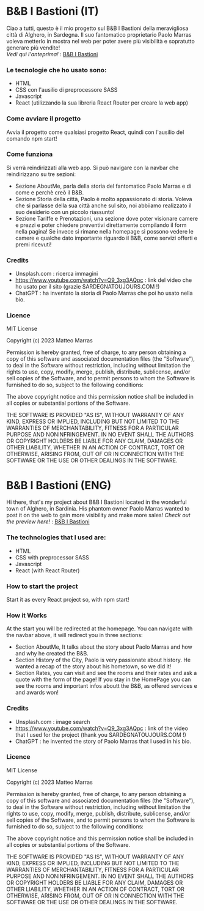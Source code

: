 # B&B I Bastioni (IT)
Ciao a tutti, questo è il mio progetto sul B&B I Bastioni della meravigliosa città di Alghero, in Sardegna.
Il suo fantomatico proprietario Paolo Marras voleva metterlo in mostra nel web per poter avere più visibilità e sopratutto generare più vendite!  
*Vedi quì l'anteprima!* : [B&B I Bastioni](https://lovely-griffin-48374e.netlify.app/)
### Le tecnologie che ho usato sono:
* HTML
* CSS con l'ausilio di preprocessore SASS
* Javascript
* React (utilizzando la sua libreria React Router per creare la web app)
### Come avviare il progetto
Avvia il progetto come qualsiasi progetto React, quindi con l'ausilio del comando npm start!
### Come funziona
Si verrà reindirizzati alla web app. Si può navigare con la navbar che reindirizzano su tre sezioni:
* Sezione AboutMe, parla della storia del fantomatico Paolo Marras e di come e perchè creò il B&B.
* Sezione Storia della città, Paolo è molto appassionato di storia. Voleva che si parlasse della sua città anche sul sito, noi abbiiamo realizzato il suo desiderio con un piccolo riassunto!
* Sezione Tariffe e Prenotazioni, una sezione dove poter visionare camere e prezzi e poter chiedere preventivi direttamente compilando il form nella pagina!
Se invece si rimane nella homepage si possono vedere le camere e qualche dato importante riguardo il B&B, come servizi offerti e premi ricevuti!
### Credits
* Unsplash.com : ricerca immagini
* https://www.youtube.com/watch?v=Q9_3xg3AQpc : link del video che ho usato per il sito (grazie SARDEGNATOUJOURS.COM !)
* ChatGPT : ha inventato la storia di Paolo Marras che poi ho usato nella bio.
### Licence
MIT License

Copyright (c) 2023 Matteo Marras

Permission is hereby granted, free of charge, to any person obtaining a copy
of this software and associated documentation files (the "Software"), to deal
in the Software without restriction, including without limitation the rights
to use, copy, modify, merge, publish, distribute, sublicense, and/or sell
copies of the Software, and to permit persons to whom the Software is
furnished to do so, subject to the following conditions:

The above copyright notice and this permission notice shall be included in all
copies or substantial portions of the Software.

THE SOFTWARE IS PROVIDED "AS IS", WITHOUT WARRANTY OF ANY KIND, EXPRESS OR
IMPLIED, INCLUDING BUT NOT LIMITED TO THE WARRANTIES OF MERCHANTABILITY,
FITNESS FOR A PARTICULAR PURPOSE AND NONINFRINGEMENT. IN NO EVENT SHALL THE
AUTHORS OR COPYRIGHT HOLDERS BE LIABLE FOR ANY CLAIM, DAMAGES OR OTHER
LIABILITY, WHETHER IN AN ACTION OF CONTRACT, TORT OR OTHERWISE, ARISING FROM,
OUT OF OR IN CONNECTION WITH THE SOFTWARE OR THE USE OR OTHER DEALINGS IN THE
SOFTWARE.


# B&B I Bastioni (ENG)
Hi there, that's my project about B&B I Bastioni located in the wonderful town of Alghero, in Sardinia.
His phantom owner Paolo Marras wanted to post it on the web to gain more visibility and make more sales! 
*Check out the preview here!* : [B&B I Bastioni](https://lovely-griffin-48374e.netlify.app/)
### The technologies that I used are:
* HTML
* CSS with preprocessor SASS
* Javascript
* React (with React Router)
### How to start the project
Start it as every React project so, with npm start!
### How it Works
At the start you will be redirected at the homepage. You can navigate with the navbar above, it will redirect you in three sections:
* Section AboutMe, It talks about the story about Paolo Marras and how and why he created the B&B.
* Section History of the City, Paolo is very passionate about history. He wanted a recap of the story about his hometown, so we did it!
* Section Rates, you can visit and see the rooms and their rates and ask a quote with the form of the page!
If you stay in the HomePage you can see the rooms and important infos aboutt the B&B, as offered services e and awards won!
### Credits
* Unsplash.com : image search
* https://www.youtube.com/watch?v=Q9_3xg3AQpc : link of the video that I used for the project (thank you SARDEGNATOUJOURS.COM !)
* ChatGPT : he invented the story of Paolo Marras that I used in his bio.
### Licence
MIT License

Copyright (c) 2023 Matteo Marras

Permission is hereby granted, free of charge, to any person obtaining a copy
of this software and associated documentation files (the "Software"), to deal
in the Software without restriction, including without limitation the rights
to use, copy, modify, merge, publish, distribute, sublicense, and/or sell
copies of the Software, and to permit persons to whom the Software is
furnished to do so, subject to the following conditions:

The above copyright notice and this permission notice shall be included in all
copies or substantial portions of the Software.

THE SOFTWARE IS PROVIDED "AS IS", WITHOUT WARRANTY OF ANY KIND, EXPRESS OR
IMPLIED, INCLUDING BUT NOT LIMITED TO THE WARRANTIES OF MERCHANTABILITY,
FITNESS FOR A PARTICULAR PURPOSE AND NONINFRINGEMENT. IN NO EVENT SHALL THE
AUTHORS OR COPYRIGHT HOLDERS BE LIABLE FOR ANY CLAIM, DAMAGES OR OTHER
LIABILITY, WHETHER IN AN ACTION OF CONTRACT, TORT OR OTHERWISE, ARISING FROM,
OUT OF OR IN CONNECTION WITH THE SOFTWARE OR THE USE OR OTHER DEALINGS IN THE
SOFTWARE.
